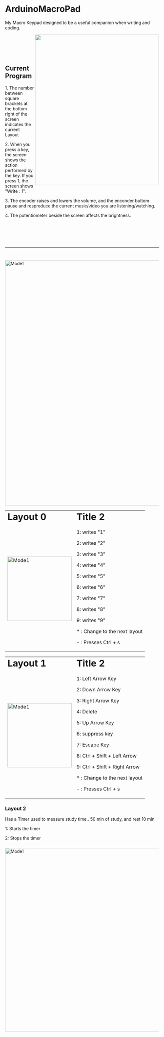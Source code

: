 # ArduinoMacroPad

<p>My Macro Keypad designed to be a useful companion when writing and coding.</p>

<img align="right" width="406" height="491" src="https://user-images.githubusercontent.com/126533647/227629839-43489e52-1c06-407c-9718-7a9a9b17ba11.jpg">
<br><br><br><br>

## Current Program
<p>1. The number between square brackets at the bottom right of the screen indicates the current Layout</p>
<p>2. When you press a key, the screen shows the action performed by the key. If you press 1, the screen shows "Write : 1".</p>
<p>3. The encoder raises and lowers the volume, and the enconder buttom pause and resproduce the current music/video you are listening/watching.</p>
<p>4. The potentiometer beside the screen affects the brightness.</p>
<br><br><br><br>
<hr>
<br>
<img align="center" alt="Mode1" width="800px" style="padding-top:10px;" src="https://user-images.githubusercontent.com/126533647/226483961-d9622e2f-f48f-4b2b-9a5b-7f11117ad3c7.JPG"/>


<table border="0">
 <tr>
    <td><b style="font-size:30px">Layout 0</b></td>
    <td><b style="font-size:30px">Title 2</b></td>
 </tr>
 <tr>
    <td><img align="center" alt="Mode1" width="210px" style="padding-top:10px;" src="https://user-images.githubusercontent.com/126533647/226492024-69b9112b-e04f-489f-b035-f65d854c3937.png"/></td>
    <td><p> 1: writes "1" </p>
<p> 2: writes "2" </p>
<p> 3: writes "3" </p>
<p> 4: writes "4" </p>
<p> 5: writes "5" </p>
<p> 6: writes "6" </p>
<p> 7: writes "7" </p>
<p> 8: writes "8" </p>
<p> 9: writes "9" </p>
<p> * : Change to the next layout  </p>
<p> - : Presses Ctrl + s </p></td>
 </tr>
</table>

<table border="0">
 <tr>
    <td><b style="font-size:30px">Layout 1</b></td>
    <td><b style="font-size:30px">Title 2</b></td>
 </tr>
 <tr>
    <td><img align="center" alt="Mode1" width="210px" style="padding-top:10px;" src="https://user-images.githubusercontent.com/126533647/226492149-ac95717b-47b6-4b36-a728-80a77e8858c8.png"/></td>
    <td><p> 1: Left Arrow Key </p>
<p> 2: Down Arrow Key </p>
<p> 3: Right Arrow Key </p>
<p> 4: Delete </p>
<p> 5: Up Arrow Key </p>
<p> 6: suppress key</p>
<p> 7: Escape Key </p>
<p> 8: Ctrl + Shift + Left Arrow </p>
<p> 9: Ctrl + Shift + Right Arrow</p>
<p> * : Change to the next layout  </p>
<p> - : Presses Ctrl + s </p></td>
 </tr>
</table>


### Layout 2
<p> Has a Timer used to measure study time.. 50 min of study, and rest 10 min </p>

<p> 1: Starts the timer </p>
<p> 2: Stops the timer </p>
<img alt="Mode1" width="600px" style="padding-top:10px;" src="https://user-images.githubusercontent.com/126533647/227642831-fa91ee06-a3f5-467b-a70b-48984d5c954c.JPG"/>

